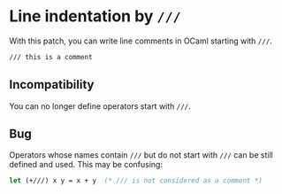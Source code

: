 Line indentation by `///`
====================================

With this patch, you can write line comments in OCaml starting with `///`.

```ocaml
/// this is a comment
```

Incompatibility
-------------------------------------

You can no longer define operators start with `///`.

Bug
-------------------------------------

Operators whose names contain `///` but do not start with `///`
can be still defined and used. This may be confusing:

```ocaml
let (+///) x y = x + y  (* /// is not considered as a comment *)
```
